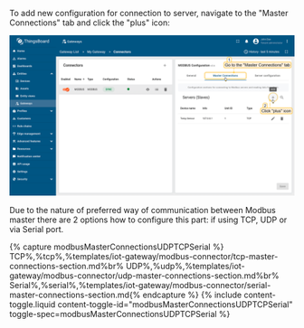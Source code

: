 To add new configuration for connection to server, navigate to the "Master Connections" tab and click the "plus" icon:

![image](/images/gateway/modbus-connector/add-new-server-connection-1-ce.png)

Due to the nature of preferred way of communication between Modbus master there are 2 options how to configure this part: if using TCP, UDP or via Serial port.

{% capture modbusMasterConnectionsUDPTCPSerial %}
TCP<small></small>%,%tcp%,%templates/iot-gateway/modbus-connector/tcp-master-connections-section.md%br%
UDP<small></small>%,%udp%,%templates/iot-gateway/modbus-connector/udp-master-connections-section.md%br%
Serial<small></small>%,%serial%,%templates/iot-gateway/modbus-connector/serial-master-connections-section.md{% endcapture %}
{% include content-toggle.liquid content-toggle-id="modbusMasterConnectionsUDPTCPSerial" toggle-spec=modbusMasterConnectionsUDPTCPSerial %}